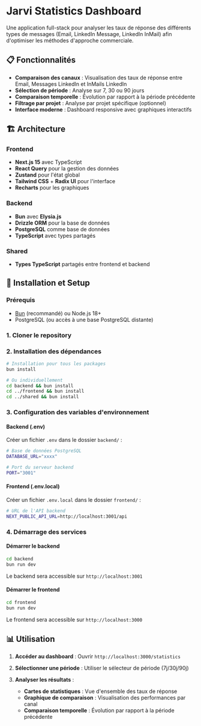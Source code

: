 # Jarvi Statistics Dashboard

Une application full-stack pour analyser les taux de réponse des différents types de messages (Email, LinkedIn Message, LinkedIn InMail) afin d'optimiser les méthodes d'approche commerciale.

## 📋 Fonctionnalités

- **Comparaison des canaux** : Visualisation des taux de réponse entre Email, Messages LinkedIn et InMails LinkedIn
- **Sélection de période** : Analyse sur 7, 30 ou 90 jours
- **Comparaison temporelle** : Évolution par rapport à la période précédente
- **Filtrage par projet** : Analyse par projet spécifique (optionnel)
- **Interface moderne** : Dashboard responsive avec graphiques interactifs

## 🏗️ Architecture

### Frontend
- **Next.js 15** avec TypeScript
- **React Query** pour la gestion des données
- **Zustand** pour l'état global
- **Tailwind CSS** + **Radix UI** pour l'interface
- **Recharts** pour les graphiques

### Backend  
- **Bun** avec **Elysia.js**
- **Drizzle ORM** pour la base de données
- **PostgreSQL** comme base de données
- **TypeScript** avec types partagés

### Shared
- **Types TypeScript** partagés entre frontend et backend

## 🚀 Installation et Setup

### Prérequis
- [Bun](https://bun.sh/) (recommandé) ou Node.js 18+
- PostgreSQL (ou accès à une base PostgreSQL distante)

### 1. Cloner le repository

### 2. Installation des dépendances
```bash
# Installation pour tous les packages
bun install

# Ou individuellement
cd backend && bun install
cd ../frontend && bun install  
cd ../shared && bun install
```

### 3. Configuration des variables d'environnement

#### Backend (.env)
Créer un fichier `.env` dans le dossier `backend/` :
```bash
# Base de données PostgreSQL
DATABASE_URL="xxxx"

# Port du serveur backend
PORT="3001"
```

#### Frontend (.env.local)
Créer un fichier `.env.local` dans le dossier `frontend/` :
```bash
# URL de l'API backend
NEXT_PUBLIC_API_URL=http://localhost:3001/api
```

### 4. Démarrage des services

#### Démarrer le backend
```bash
cd backend
bun run dev
```
Le backend sera accessible sur `http://localhost:3001`

#### Démarrer le frontend  
```bash
cd frontend
bun run dev
```
Le frontend sera accessible sur `http://localhost:3000`

## 📊 Utilisation

1. **Accéder au dashboard** : Ouvrir `http://localhost:3000/statistics`

2. **Sélectionner une période** : Utiliser le sélecteur de période (7j/30j/90j)

3. **Analyser les résultats** :
   - **Cartes de statistiques** : Vue d'ensemble des taux de réponse
   - **Graphique de comparaison** : Visualisation des performances par canal
   - **Comparaison temporelle** : Évolution par rapport à la période précédente
```